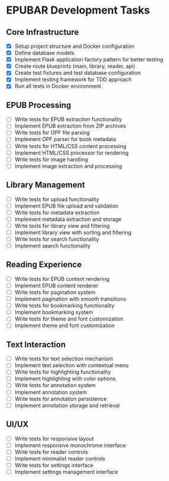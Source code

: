 # EPUBAR Development Tasks

## Core Infrastructure

- [x] Setup project structure and Docker configuration
- [x] Define database models
- [x] Implement Flask application factory pattern for better testing
- [x] Create route blueprints (main, library, reader, api)
- [x] Create test fixtures and test database configuration
- [x] Implement testing framework for TDD approach
- [x] Run all tests in Docker environment

## EPUB Processing

- [ ] Write tests for EPUB extraction functionality
- [ ] Implement EPUB extraction from ZIP archives
- [ ] Write tests for OPF file parsing
- [ ] Implement OPF parser for book metadata
- [ ] Write tests for HTML/CSS content processing
- [ ] Implement HTML/CSS processor for rendering
- [ ] Write tests for image handling
- [ ] Implement image extraction and processing

## Library Management

- [ ] Write tests for upload functionality
- [ ] Implement EPUB file upload and validation
- [ ] Write tests for metadata extraction
- [ ] Implement metadata extraction and storage
- [ ] Write tests for library view and filtering
- [ ] Implement library view with sorting and filtering
- [ ] Write tests for search functionality
- [ ] Implement search functionality

## Reading Experience

- [ ] Write tests for EPUB content rendering
- [ ] Implement EPUB content renderer
- [ ] Write tests for pagination system
- [ ] Implement pagination with smooth transitions
- [ ] Write tests for bookmarking functionality
- [ ] Implement bookmarking system
- [ ] Write tests for theme and font customization
- [ ] Implement theme and font customization

## Text Interaction

- [ ] Write tests for text selection mechanism
- [ ] Implement text selection with contextual menu
- [ ] Write tests for highlighting functionality
- [ ] Implement highlighting with color options
- [ ] Write tests for annotation system
- [ ] Implement annotation system
- [ ] Write tests for annotation persistence
- [ ] Implement annotation storage and retrieval

## UI/UX

- [ ] Write tests for responsive layout
- [ ] Implement responsive monochrome interface
- [ ] Write tests for reader controls
- [ ] Implement minimalist reader controls
- [ ] Write tests for settings interface
- [ ] Implement settings management interface
